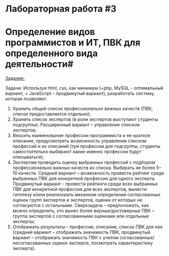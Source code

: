 # Лабораторная работа #3
# Определение видов программистов и ИТ, ПВК для определенного вида деятельности#
<ins>Задание.</ins>

Задачи:
Используя html, css, как минимум (+php, MySQL - оптимальный вариант, + JavaScript – продвинутый вариант), разработать систему, которая позволяет:
1.	Хранить общий список профессионально важных качеств (ПВК, список предоставляется отдельно);
2.	Хранить список экспертов (в роли экспертов выступают студенты подгруппы). Расширенный вариант – управление списком экспертов;
3.	Вносить наименование профессии программиста и ее краткое описание, предусмотреть возможность управления списком профессий и их описаний (три профессии для подгруппы, студенты самостоятельно выбирают какие именно профессии будут описываться);
4.	Экспертам проводить оценку выбранных профессий с подбором профессионально важных качеств из списка. Выбирать не более 5–10 качеств. Средний вариант – возможность провести рейтинг среди выбранных ПВК для конкретной профессии для одного эксперта. Продвинутый вариант - провести рейтинги среди всех выбранных ПВК для конкретной профессии для всех экспертов, вынести гипотезу и/или реализовать механизм определения согласованных оценок групп экспертов и экспертов, оценки от которых не согласуются с остальными. Сверхзадача – предположить, как можно определить, кто вынес более верные/достоверные ПВК – группа экспертов с согласованными оценками или отдельные эксперты;
5.	Отображать результаты – профессия, описание, список ПВК для нее (средний вариант – отображать значимость ПВК, продвинутый вариант – отображать значимость ПВК с учетом согласованных/несогласованных оценок эксперта, посмотреть характеристику эксперта).
